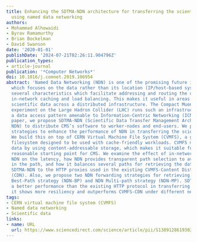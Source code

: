 ```yaml
---
title: Enhancing the SDTMA-NDN architecture for transferring the scientific data software
  using named data networking
authors:
- Mohammad Alhowaidi
- Byrav Ramamurthy
- Brian Bockelman
- David Swanson
date: '2020-01-01'
publishDate: '2024-07-21T02:26:11.904796Z'
publication_types:
- article-journal
publication: '*Computer Networks*'
doi: 10.1016/j.comnet.2019.106954
abstract: 'Named Data Networking (NDN) is one of the promising future internet architectures,
  which focuses on the data rather than its location (IP/host-based system). NDN has
  several characteristics which facilitate addressing and routing the data: fail-over,
  in-network caching and load balancing. This makes it useful in areas such as managing
  scientific data across a distributed infrastructure. The Compact Muon Solenoid (CMS)
  experiment on the Large Hadron Collider (LHC) runs such an infrastructure and has
  a data access pattern amenable to Information-Centric Networking (ICN). In this
  paper, we propose SDTMA-NDN (Scientific Data Transfer Management Architecture using
  NDN) to distribute CMS’s software to worker-nodes and end-users. We provide several
  strategies to enhance the performance of NDN in transferring the scientific data.
  We build this on top of CERN Virtual Machine File System (CVMFS), a global, distributed
  filesystem designed to be used with cache-friendly workloads. CVMFS maintains its
  data by using content-addressable storage, which makes it suitable for NDN and a
  reasonable starting point for CMS. We examine the effect of in-network caching of
  NDN on the latency, how NDN provides transparent path selection to avoid high latency
  in the path, and how it balances several paths for retrieving the data. We compare
  SDTMA-NDN to the HTTP proxies used in the existing CVMFS-Content Distribution Network
  (CDN). Also, we propose two NDN forwarding strategies for retrieving the data; NDN
  Best-Path strategy (NDN-BP) and NDN Multi-path strategy (NDN-MP). SDTMA-NDN shows
  a better performance than the existing HTTP protocol in transferring the data. Further,
  it shows more resiliency and outperforms CVMFS-CDN under different network conditions.'
tags:
- CERN virtual machine file system (CVMFS)
- Named data networking
- Scientific data
links:
- name: URL
  url: https://www.sciencedirect.com/science/article/pii/S1389128619302087
---
```

